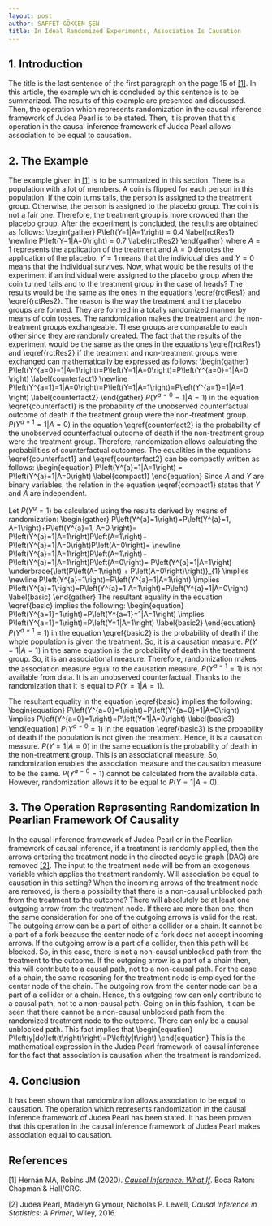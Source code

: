 ```yaml
---
layout: post
author: SAFFET GÖKÇEN ŞEN
title: In Ideal Randomized Experiments, Association Is Causation
--- 
```

## 1. Introduction 
The title is the last sentence of the first paragraph on the page 15 of 
<a href="#whatif">[1]</a>. In this article, the example which is concluded by 
this sentence is to be summarized. The results of this example are presented 
and discussed. Then, the operation which represents randomization in the causal 
inference framework of Judea Pearl is to be stated. Then, it is proven that this 
operation in the causal inference framework of Judea Pearl allows association to 
be equal to causation.

## 2. The Example <a name="secondSection"><a/>
The example given in <a href="#whatif">[1]</a> is to be summarized in this 
section. There is a population with a lot of members. A coin is flipped for each 
person in this population. If the coin turns tails, the person is assigned to 
the treatment group. Otherwise, the person is assigned to the placebo group. The 
coin is not a fair one. Therefore, the treatment group is more crowded than 
the placebo group. After the experiment is concluded, the results are obtained 
as follows: 
\begin{gather}
	P\left(Y=1|A=1\right) = 0.4 \label{rctRes1} \newline
	P\left(Y=1|A=0\right) = 0.7 \label{rctRes2}
\end{gather} 
where $A=1$ represents the application of the treatment and $A=0$ denotes the 
application of the placebo. $Y=1$ means that the individual dies and $Y=0$ means 
that the individual survives. Now, what would be the results of the experiment 
if an individual were assigned to the placebo group when the coin turned tails 
and to the treatment group in the case of heads? The results would be the same as 
the ones in the equations \eqref{rctRes1} and \eqref{rctRes2}. The reason is the 
way the treatment and the placebo groups are formed. They are formed in a totally 
randomized manner by means of coin tosses. The randomization makes the treatment 
and the non-treatment groups exchangeable. These groups are comparable to each 
other since they are randomly created. The fact that the results of the 
experiment would be the same as the ones in the equations \eqref{rctRes1} and 
\eqref{rctRes2} if the treatment and non-treatment groups were exchanged can 
mathematically be expressed as follows:
\begin{gather} 
	P\left(Y^{a=0}=1|A=1\right)=P\left(Y=1|A=0\right)=P\left(Y^{a=0}=1|A=0
	\right)  \label{counterfact1}
\newline 
	P\left(Y^{a=1}=1|A=0\right)=P\left(Y=1|A=1\right)=P\left(Y^{a=1}=1|A=1
	\right) \label{counterfact2}
\end{gather}
$P\left(Y^{a=0}=1|A=1\right)$ in the equation \eqref{counterfact1} is the 
probability of the unobserved  counterfactual outcome of death if the treatment 
group were the non-treatment group. $P\left(Y^{a=1}=1|A=0\right)$ in the equation 
\eqref{counterfact2} is the probability of the unobserved counterfactual outcome 
of death if the non-treatment group were the treatment group. Therefore, 
randomization allows calculating the probabilities of counterfactual outcomes. 
The equalities in the equations \eqref{counterfact1} and \eqref{counterfact2} 
can be compactly written as follows: 
\begin{equation}
	P\left(Y^{a}=1|A=1\right) = P\left(Y^{a}=1|A=0\right) 
	\label{compact1}
\end{equation} 
Since $A$ and $Y$ are binary variables, the relation in the equation 
\eqref{compact1} states that $Y$ and $A$ are independent. 

Let $P\left(Y^{a}=1\right)$ be calculated using the results derived by means of 
randomization:
\begin{gather} 
	P\left(Y^{a}=1\right)=P\left(Y^{a}=1, A=1\right)+P\left(Y^{a}=1, A=0
	\right)=
	P\left(Y^{a}=1|A=1\right)P\left(A=1\right)+
	P\left(Y^{a}=1|A=0\right)P\left(A=0\right)= \newline
	P\left(Y^{a}=1|A=1\right)P\left(A=1\right)+
	P\left(Y^{a}=1|A=1\right)P\left(A=0\right)=
	P\left(Y^{a}=1|A=1\right) \underbrace{\left(P\left(A=1\right) +
	P\left(A=0\right)\right)}_{1} \implies \newline 
	P\left(Y^{a}=1\right)=P\left(Y^{a}=1|A=1\right) \implies 
	P\left(Y^{a}=1\right)=P\left(Y^{a}=1|A=1\right)=P\left(Y^{a}=1|A=0\right) 
	\label{basic}
\end{gather}
The resultant equality in the equation \eqref{basic} implies the following: 
\begin{equation}
	P\left(Y^{a=1}=1\right)=P\left(Y^{a=1}=1|A=1\right) \implies 
	P\left(Y^{a=1}=1\right)=P\left(Y=1|A=1\right) 
	\label{basic2}
\end{equation} 
$P\left(Y^{a=1}=1\right)$ in the equation \eqref{basic2} is the probability of 
death if the whole population is given the treatment. So, it is a causation 
measure. $P\left(Y=1|A=1\right)$ in the same equation is the probability of death 
in the treatment group. So, it is an associational measure. Therefore, 
randomization makes the association measure equal to the causation measure. 
$P\left(Y^{a=1}=1\right)$ is not available from data. It is an unobserved 
counterfactual. Thanks to the randomization that it is equal to 
$P\left(Y=1|A=1\right)$.

The resultant equality in the equation \eqref{basic} implies the following: 
\begin{equation} 
	P\left(Y^{a=0}=1\right)=P\left(Y^{a=0}=1|A=0\right) \implies 
	P\left(Y^{a=0}=1\right)=P\left(Y=1|A=0\right) 
	\label{basic3}
\end{equation}
$P\left(Y^{a=0}=1\right)$ in the equation \eqref{basic3} is the probability of 
death if the population is not given the treatment. Hence, it is a causation 
measure. $P\left(Y=1|A=0\right)$ in the same equation is the probability of 
death in the non-treatment group. This is an associational measure. So, 
randomization enables the association measure and the causation measure to be 
the same. $P\left(Y^{a=0}=1\right)$ cannot be calculated from the available data. 
However, randomization allows it to be equal to $P\left(Y=1|A=0\right)$. 

## 3. The Operation Representing Randomization In Pearlian Framework Of Causality <a name="thirdSection"></a>
In the causal inference framework of Judea Pearl or in the Pearlian framework of 
causal inference, if a treatment is randomly applied, then the arrows entering 
the treatment node in the directed acyclic graph (DAG) are removed 
<a href="#primer">[2]</a>. The input to the treatment node will be from an 
exogenous variable which applies the treatment randomly. Will association be 
equal to causation in this setting? When the incoming arrows of the treatment 
node are removed, is there a possibility that there is a non-causal unblocked 
path from the treatment to the outcome? There will absolutely be at least one 
outgoing arrow from the treatment node. If there are more than one, then the same 
consideration for one of the outgoing arrows is valid for the rest. The outgoing 
arrow can be a part of either a collider or a chain. It cannot be a part of a 
fork because the center node of a fork does not accept incoming arrows. If the 
outgoing arrow is a part of a collider, then this path will be blocked. So, in 
this case, there is not a non-causal unblocked path from the treatment to 
the outcome. If the outgoing arrow is a part of a chain then, this will contribute 
to a causal path, not to a non-causal path. For the case of a chain, the same 
reasoning for the treatment node is employed for the center node of the chain. 
The outgoing row from the center node can be a part of a collider or a chain. 
Hence, this outgoing row can only contribute to a causal path, not to a 
non-causal path. Going on in this fashion, it can be seen that there cannot be 
a non-causal unblocked path from the randomized treatment node to the outcome. 
There can only be a causal unblocked path. This fact implies that 
\begin{equation}
	P\left(y|do\left(t\right)\right)=P\left(y|t\right)
\end{equation}
This is the mathematical expression in the Judea Pearl framework of causal inference for the fact that association is causation when the treatment is 
randomized. 

## 4. Conclusion 
It has been shown that randomization allows association to be equal to causation. 
The operation which represents randomization in the causal inference framework of 
Judea Pearl has been stated. It has been proven that this operation in the causal 
inference framework of Judea Pearl makes association equal to causation.

## References
<span id="whatif"> [1] Hernán MA, Robins JM (2020). [*Causal Inference: What If*](https://www.hsph.harvard.edu/miguel-hernan/causal-inference-book/). Boca Raton: Chapman & Hall/CRC. </span>

<span id="primer"> [2] Judea Pearl, Madelyn Glymour, Nicholas P. Lewell, *Causal Inference in Statistics: A Primer*, Wiley, 2016.</span>
